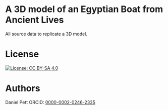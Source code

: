 # A 3D model of an Egyptian Boat from Ancient Lives

All source data to replicate a 3D model.

# License

[![License: CC BY-SA 4.0](https://img.shields.io/badge/License-CC%20BY--SA%204.0-lightgrey.svg)](http://creativecommons.org/licenses/by-sa/4.0/) 

# Authors

Daniel Pett 
ORCID: [0000-0002-0246-2335](http://orcid.org/0000-0002-0246-2335)


